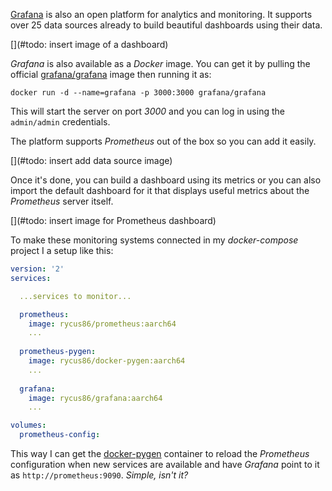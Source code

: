 [Grafana](https://grafana.com/) is also an open platform for analytics and monitoring.
It supports over 25 data sources already to build beautiful dashboards using their data.

[](#todo: insert image of a dashboard)

*Grafana* is also available as a *Docker* image.
You can get it by pulling the official
[grafana/grafana](https://hub.docker.com/r/grafana/grafana/) image
then running it as:

```shell
docker run -d --name=grafana -p 3000:3000 grafana/grafana
```

This will start the server on port *3000* and you can log in using the
`admin/admin` credentials.

The platform supports *Prometheus* out of the box so you can add it easily.

[](#todo: insert add data source image)

Once it's done, you can build a dashboard using its metrics or you can
also import the default dashboard for it that displays useful metrics about
the *Prometheus* server itself.

[](#todo: insert image for Prometheus dashboard)

To make these monitoring systems connected in my *docker-compose* project
I a setup like this:

```yaml
version: '2'
services:

  ...services to monitor...

  prometheus:
    image: rycus86/prometheus:aarch64
    ...
  
  prometheus-pygen:
    image: rycus86/docker-pygen:aarch64
    ...
  
  grafana:
    image: rycus86/grafana:aarch64
    ...

volumes:
  prometheus-config:
```

This way I can get the [docker-pygen](https://github.com/rycus86/docker-pygen)
container to reload the *Prometheus* configuration when new services are
available and have *Grafana* point to it as `http://prometheus:9090`.
*Simple, isn't it?*

